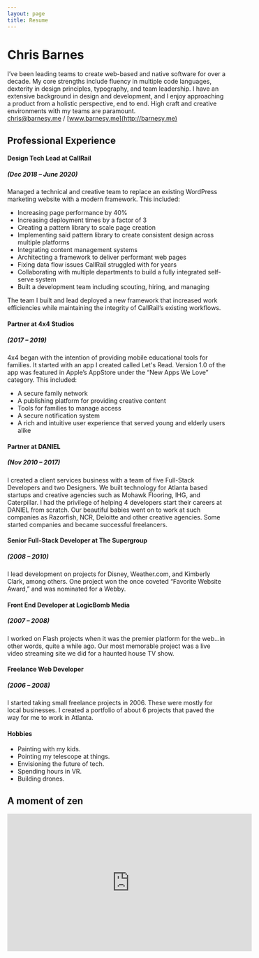 ```yaml
---
layout: page
title: Resume
---
```


# Chris Barnes

I’ve been leading teams to create web-based and native software for over a decade. My core strengths include fluency in multiple code languages, dexterity in design principles, typography, and team leadership. I have an extensive background in design and development, and I enjoy approaching a product from a holistic perspective, end to end. High craft and creative environments with my teams are paramount.  
[chris@barnesy.me](mailto:chris@barnesy.me) /  [www.barnesy.me](http://barnesy.me)


## Professional Experience  

#### Design Tech Lead at CallRail
##### (Dec 2018 – June 2020)
Managed a technical and creative team to replace an existing WordPress marketing website with a modern framework. This included:

- Increasing page performance by 40%
- Increasing deployment times by a factor of 3
- Creating a pattern library to scale page creation
- Implementing said pattern library to create consistent design across multiple platforms
- Integrating content management systems
- Architecting a framework to deliver performant web pages
- Fixing data flow issues CallRail struggled with for years
- Collaborating with multiple departments to build a fully integrated self-serve system
- Built a development team including scouting, hiring, and managing

The team I built and lead deployed a new framework that increased work efficiencies while maintaining the integrity of CallRail’s existing workflows.

#### Partner at 4x4 Studios  
##### (2017 – 2019)  
4x4 began with the intention of providing mobile educational tools for families. It started with an app I created called Let's Read. Version 1.0 of the app was featured in Apple’s AppStore under the “New Apps We Love” category. This included:

- A secure family network
- A publishing platform for providing creative content
- Tools for families to manage access
- A secure notification system
- A rich and intuitive user experience that served young and elderly users alike


#### Partner at DANIEL
##### (Nov 2010 – 2017)  
I created a client services business with a team of five Full-Stack Developers and two Designers. We built technology for Atlanta based startups and creative agencies such as Mohawk Flooring, IHG, and Caterpillar. I had the privilege of helping 4 developers start their careers at DANIEL from scratch. Our beautiful babies went on to work at such companies as Razorfish, NCR, Deloitte and other creative agencies. Some started companies and became successful freelancers.

#### Senior Full-Stack Developer at The Supergroup
##### (2008 – 2010)  
I lead development on projects for Disney, Weather.com, and Kimberly Clark, among others. One project won the once coveted “Favorite Website Award,” and was nominated for a Webby.


#### Front End Developer at LogicBomb Media  
##### (2007 – 2008)  
I worked on Flash projects when it was the premier platform for the web...in other words, quite a while ago. Our most memorable project was a live video streaming site we did for a haunted house TV show.


#### Freelance Web Developer  
##### (2006 – 2008)  
I started taking small freelance projects in 2006. These were mostly for local businesses. I created a portfolio of about 6 projects that paved the way for me to work in Atlanta.


#### Hobbies
- Painting with my kids.
- Pointing my telescope at things.
- Envisioning the future of tech.
- Spending hours in VR.
- Building drones.

## A moment of zen
<iframe width="560" height="315" src="https://www.youtube.com/embed/O4B7zQ586J0" frameborder="0" allow="accelerometer; autoplay; encrypted-media; gyroscope; picture-in-picture" allowfullscreen></iframe>
